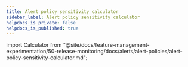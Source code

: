 ```yaml
---
title: Alert policy sensitivity calculator
sidebar_label: Alert policy sensitivity calculator
helpdocs_is_private: false
helpdocs_is_published: true
---
```


import Calculator from "@site/docs/feature-management-experimentation/50-release-monitoring/docs/alerts/alert-policies/alert-policy-sensitivity-calculator.md";

<Calculator />